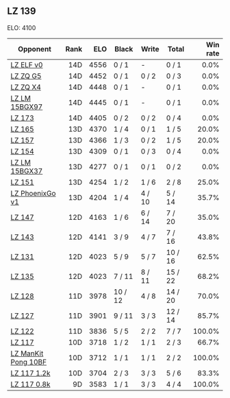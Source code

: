 ## LZ 139 ##

ELO: 4100

Opponent | Rank | ELO | Black | Write | Total | Win rate
---------|-----:|----:|-------|-------|-------|-------:
[LZ ELF v0](LZ%20ELF%20v0.md) | 14D | 4556 | 0 / 1 | - | 0 / 1 | 0.0%
[LZ ZQ G5](LZ%20ZQ%20G5.md) | 14D | 4452 | 0 / 1 | 0 / 2 | 0 / 3 | 0.0%
[LZ ZQ X4](LZ%20ZQ%20X4.md) | 14D | 4448 | 0 / 1 | - | 0 / 1 | 0.0%
[LZ LM 15BGX97](LZ%20LM%2015BGX97.md) | 14D | 4445 | 0 / 1 | - | 0 / 1 | 0.0%
[LZ 173](LZ%20173.md) | 14D | 4405 | 0 / 2 | 0 / 2 | 0 / 4 | 0.0%
[LZ 165](LZ%20165.md) | 13D | 4370 | 1 / 4 | 0 / 1 | 1 / 5 | 20.0%
[LZ 157](LZ%20157.md) | 13D | 4366 | 1 / 3 | 0 / 2 | 1 / 5 | 20.0%
[LZ 154](LZ%20154.md) | 13D | 4309 | 0 / 1 | 0 / 3 | 0 / 4 | 0.0%
[LZ LM 15BGX37](LZ%20LM%2015BGX37.md) | 13D | 4277 | 0 / 1 | 0 / 1 | 0 / 2 | 0.0%
[LZ 151](LZ%20151.md) | 13D | 4254 | 1 / 2 | 1 / 6 | 2 / 8 | 25.0%
[LZ PhoenixGo v1](LZ%20PhoenixGo%20v1.md) | 13D | 4204 | 1 / 4 | 4 / 10 | 5 / 14 | 35.7%
[LZ 147](LZ%20147.md) | 12D | 4163 | 1 / 6 | 6 / 14 | 7 / 20 | 35.0%
[LZ 143](LZ%20143.md) | 12D | 4141 | 3 / 9 | 4 / 7 | 7 / 16 | 43.8%
[LZ 131](LZ%20131.md) | 12D | 4023 | 5 / 9 | 5 / 7 | 10 / 16 | 62.5%
[LZ 135](LZ%20135.md) | 12D | 4023 | 7 / 11 | 8 / 11 | 15 / 22 | 68.2%
[LZ 128](LZ%20128.md) | 11D | 3978 | 10 / 12 | 4 / 8 | 14 / 20 | 70.0%
[LZ 127](LZ%20127.md) | 11D | 3901 | 9 / 11 | 3 / 3 | 12 / 14 | 85.7%
[LZ 122](LZ%20122.md) | 11D | 3836 | 5 / 5 | 2 / 2 | 7 / 7 | 100.0%
[LZ 117](LZ%20117.md) | 10D | 3718 | 1 / 2 | 1 / 1 | 2 / 3 | 66.7%
[LZ ManKit Pong 10BF](LZ%20ManKit%20Pong%2010BF.md) | 10D | 3712 | 1 / 1 | 1 / 1 | 2 / 2 | 100.0%
[LZ 117 1.2k](LZ%20117%201.2k.md) | 10D | 3704 | 2 / 3 | 3 / 3 | 5 / 6 | 83.3%
[LZ 117 0.8k](LZ%20117%200.8k.md) | 9D | 3583 | 1 / 1 | 3 / 3 | 4 / 4 | 100.0%
